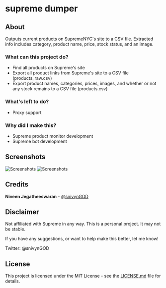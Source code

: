 # supreme dumper

## About
Outputs current products on SupremeNYC's site to a CSV file. Extracted info includes category, product name, price, stock status, and an image.

### What can this project do?
* Find all products on Supreme's site
* Export all product links from Supreme's site to a CSV file (products_raw.csv)
* Export product names, categories, prices, images, and whether or not any stock remains to a CSV file (products.csv)

### What's left to do?
* Proxy support

### Why did I make this?
* Supreme product monitor development
* Supreme bot development

## Screenshots
![Screenshots](https://i.gyazo.com/5a8cfb35dcd15959a1b40909c873d72c.png)
![Screenshots](https://i.gyazo.com/333f7d9386ce26090630447538106402.png)

## Credits
 **Niveen Jegatheeswaran** - [@snivynGOD](https://twitter.com/snivynGOD)

## Disclaimer
Not affiliated with Supreme in any way. This is a personal project.
It may not be stable.

If you have any suggestions, or want to help make this better, let me know!

Twitter: @snivynGOD

## License
This project is licensed under the MIT License - see the [LICENSE.md](LICENSE.md) file for details. 
